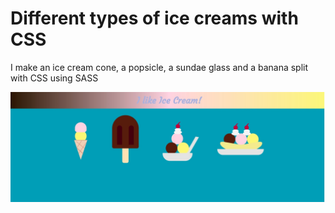 # Different types of ice creams with CSS

I make an ice cream cone, a popsicle, a sundae glass and a banana split with CSS using SASS

![Ice creams preview](https://github.com/beckycode/ice-cream-css/blob/master/ice-cream-css-preview.jpg)

